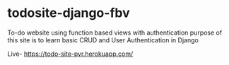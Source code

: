 # todosite-django-fbv
To-do website using function based views with authentication
purpose of this site is to learn basic CRUD and User Authentication in Django

Live- https://todo-site-pvr.herokuapp.com/
